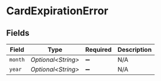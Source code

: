 # CardExpirationError


## Fields

| Field               | Type                | Required            | Description         |
| ------------------- | ------------------- | ------------------- | ------------------- |
| `month`             | *Optional\<String>* | :heavy_minus_sign:  | N/A                 |
| `year`              | *Optional\<String>* | :heavy_minus_sign:  | N/A                 |